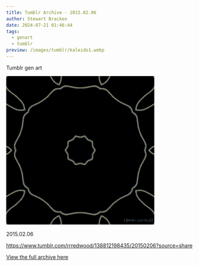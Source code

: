 ```yaml
---
title: Tumblr Archive - 2015.02.06
author: Stewart Bracken
date: 2024-07-21 01:46:44
tags:
  - genart
  - tumblr
preview: /images/tumblr/kaleido1.webp
---
```

Tumblr gen art

![2015.02.06](/images/tumblr/kaleido1.webp)

2015.02.06

https://www.tumblr.com/rrredwood/138812198435/20150206?source=share

[View the full archive here](https://www.tumblr.com/rrredwood)